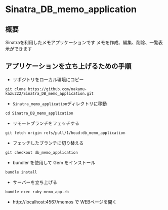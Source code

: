 # Sinatra_DB_memo_application
## 概要
Sinatraを利用したメモアプリケーションです
メモを作成、編集、削除、一覧表示ができます

## アプリケーションを立ち上げるための手順
- リポジトリをローカル環境にコピー
```
git clone https://github.com/nakamu-kazu222/Sinatra_DB_memo_application.git
```

- `Sinatra_memo_application`ディレクトリに移動
```
cd Sinatra_DB_memo_application
```

- リモートブランチをフェッチする
```
git fetch origin refs/pull/1/head:db_memo_application
```

- フェッチしたブランチに切り替える
```
git checkout db_memo_application
```

- bundler を使用して Gem をインストール
```
bundle install
```

- サーバーを立ち上げる
```
bundle exec ruby memo_app.rb
```

- http://localhost:4567/memos で WEBページを開く

